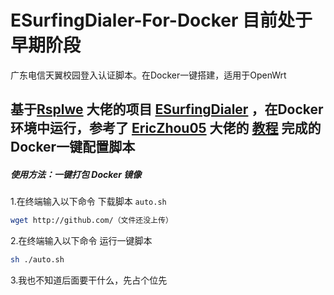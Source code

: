 # ESurfingDialer-For-Docker 目前处于早期阶段
广东电信天翼校园登入认证脚本。在Docker一键搭建，适用于OpenWrt

## 基于[Rsplwe](https://github.com/Rsplwe) 大佬的项目 [ESurfingDialer](https://github.com/Rsplwe/ESurfingDialer) ，在Docker环境中运行，参考了 [EricZhou05](https://github.com/EricZhou05) 大佬的 [教程](https://github.com/EricZhou05/ESurfingDialerTutorial) 完成的Docker一键配置脚本

##### 使用方法：一键打包 Docker 镜像

1.在终端输入以下命令 下载脚本 `auto.sh`
```bash
wget http://github.com/（文件还没上传）
```

2.在终端输入以下命令 运行一键脚本
```bash
sh ./auto.sh
```

3.我也不知道后面要干什么，先占个位先
